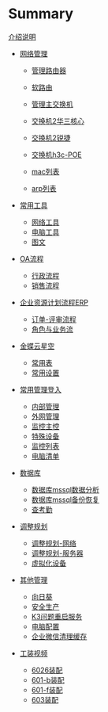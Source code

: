 <!--



```
cd /d D:\jack\云文档\
mdbook serve -n 0.0.0.0 -p 3000
```

mdbook build ./          #//发布一本书



npx wrangler pages publish book



--->

# Summary
[介绍说明](./readme.md)


- [网络管理]()
    - [管理路由器](./网络/管理路由器.md)
    - [软路由](网络/软路由.md)
    - [管理主交换机](./网络/管理主交换机.md)
    - [交换机2华三核心](./网络/交换机2华三核心.md)
    
    
    - [交换机2锐捷](./网络/交换机2锐捷.md)
    - [交换机h3c-POE](./网络/交换机2华三poe.md)
    - [mac列表](./网络/mac列表.md)
    - [arp列表](./网络/arp列表.md)

- [常用工具]()
    - [网络工具](./网络工具.md)
    - [电脑工具](./电脑工具.md)
    - [图文](./其他管理/uml图支持.md)
- [OA流程]()
   - [行政流程](./oa流程/行政流程.md)
   - [销售流程](./oa流程/销售流程.md)
- [企业资源计划流程ERP]()
   - [订单-评审流程](./erp/订单-评审流程流程梳理.md)
   - [角色与业务流](./erp/角色与业务流.md)
- [金蝶云星空]()
   - [常用表](./金蝶云操作/表结构.md)
   - [常用设置](./金蝶云操作/常用管理设置.md)
- [常用管理登入]()
   - [内部管理](./管理内部.md)
   - [外网管理](./管理外网.md)
   - [监控主控](./网络/监控主控.md)
   - [特殊设备](./特殊设备.md)
   - [监控列表](./网络/监控设备列表.md)
   - [电脑清单](./管理内部2电脑清单.md)

- [数据库]()
   - [数据库mssql数据分析](./服务器/ms数据库数据维护.md)
   - [数据库mssql备份恢复](./服务器/ms数据库维护.md)
   - [查考勤](./服务器/补充数据.md)
- [调整规划]()
   - [调整规划-网络](./调整规划-网络.md)
   - [调整规划-服务器](./调整规划-服务器.md)
   - [虚拟化设备](./服务器/虚拟化设备.md)


- [其他管理]()
   - [向日葵](./其他管理/向日葵.md)
   - [安全生产](./其他管理/安全生产app.md)
   - [K3问题重启服务](./服务器/k3问题正在调用中间层层处理.md)
   - [电脑配置](./其他管理/电脑配置.md)  
   - [企业微信清理缓存](./其他管理/企业微信清理缓存.md)   
- [工装视频]()
  
   - [6026装配](./视频/6026装配.md)
   - [601-b装配](./视频/601-b装配.md)
   - [601-f装配](./视频/601-f装配.md)
   - [603装配](./视频/603装配.md)
   
   




